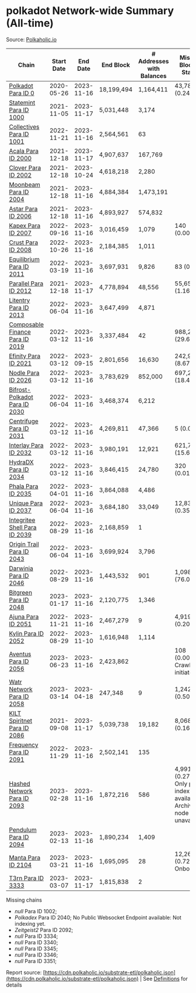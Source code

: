 # polkadot Network-wide Summary (All-time)

Source: [Polkaholic.io](https://polkaholic.io)


| Chain            | Start Date | End Date | End Block | # Addresses with Balances | Missing Blocks / Status |
| ---------------- | ---------- | ---------| --------- | ------------------------- | ----------------------- |
| [Polkadot Para ID 0](/polkadot/0-polkadot) | 2020-05-26 | 2023-11-16 | 18,199,494 |  1,164,411 | 43,782 (0.24%)  |
| [Statemint Para ID 1000](/polkadot/1000-statemint) | 2021-11-05 | 2023-11-17 | 5,031,448 |  3,174 |    |
| [Collectives Para ID 1001](/polkadot/1001-collectives) | 2022-11-21 | 2023-11-16 | 2,564,561 |  63 |    |
| [Acala Para ID 2000](/polkadot/2000-acala) | 2021-12-18 | 2023-11-17 | 4,907,637 |  167,769 |    |
| [Clover Para ID 2002](/polkadot/2002-clover) | 2021-12-18 | 2023-10-24 | 4,618,218 |  2,280 |    |
| [Moonbeam Para ID 2004](/polkadot/2004-moonbeam) | 2021-12-18 | 2023-11-16 | 4,884,384 |  1,473,191 |    |
| [Astar Para ID 2006](/polkadot/2006-astar) | 2021-12-18 | 2023-11-16 | 4,893,927 |  574,832 |    |
| [Kapex Para ID 2007](/polkadot/2007-kapex) | 2022-09-16 | 2023-11-16 | 3,016,459 |  1,079 | 140 (0.00%)  |
| [Crust Para ID 2008](/polkadot/2008-crust) | 2022-10-26 | 2023-11-16 | 2,184,385 |  1,011 |    |
| [Equilibrium Para ID 2011](/polkadot/2011-equilibrium) | 2022-03-19 | 2023-11-16 | 3,697,931 |  9,826 | 83 (0.00%)  |
| [Parallel Para ID 2012](/polkadot/2012-parallel) | 2021-12-18 | 2023-11-17 | 4,778,894 |  48,556 | 55,652 (1.16%)  |
| [Litentry Para ID 2013](/polkadot/2013-litentry) | 2022-06-04 | 2023-11-16 | 3,647,499 |  4,871 |    |
| [Composable Finance Para ID 2019](/polkadot/2019-composable) | 2022-03-12 | 2023-11-16 | 3,337,484 |  42 | 988,230 (29.61%)  |
| [Efinity Para ID 2021](/polkadot/2021-efinity) | 2022-03-12 | 2023-09-15 | 2,801,656 |  16,630 | 242,949 (8.67%)  |
| [Nodle Para ID 2026](/polkadot/2026-nodle) | 2022-03-12 | 2023-11-16 | 3,783,629 |  852,000 | 697,249 (18.43%)  |
| [Bifrost-Polkadot Para ID 2030](/polkadot/2030-bifrost-dot) | 2022-06-04 | 2023-11-16 | 3,468,374 |  6,212 |    |
| [Centrifuge Para ID 2031](/polkadot/2031-centrifuge) | 2022-03-12 | 2023-11-16 | 4,269,811 |  47,366 | 5 (0.00%)  |
| [Interlay Para ID 2032](/polkadot/2032-interlay) | 2022-03-12 | 2023-11-16 | 3,980,191 |  12,921 | 621,757 (15.62%)  |
| [HydraDX Para ID 2034](/polkadot/2034-hydradx) | 2022-03-12 | 2023-11-16 | 3,846,415 |  24,780 | 320 (0.01%)  |
| [Phala Para ID 2035](/polkadot/2035-phala) | 2022-04-01 | 2023-11-16 | 3,864,088 |  4,486 |    |
| [Unique Para ID 2037](/polkadot/2037-unique) | 2022-06-04 | 2023-11-16 | 3,684,180 |  33,049 | 12,839 (0.35%)  |
| [Integritee Shell Para ID 2039](/polkadot/2039-integritee-shell) | 2022-08-29 | 2023-11-16 | 2,168,859 |  1 |    |
| [Origin Trail Para ID 2043](/polkadot/2043-origintrail) | 2022-06-04 | 2023-11-16 | 3,699,924 |  3,796 |    |
| [Darwinia Para ID 2046](/polkadot/2046-darwinia) | 2022-08-29 | 2023-11-16 | 1,443,532 |  901 | 1,098,047 (76.07%)  |
| [Bitgreen Para ID 2048](/polkadot/2048-bitgreen) | 2023-01-17 | 2023-11-16 | 2,120,775 |  1,346 |    |
| [Ajuna Para ID 2051](/polkadot/2051-ajuna) | 2022-11-21 | 2023-11-16 | 2,467,279 |  9 | 4,919 (0.20%)  |
| [Kylin Para ID 2052](/polkadot/2052-kylin) | 2022-08-29 | 2023-11-10 | 1,616,948 |  1,114 |    |
| [Aventus Para ID 2056](/polkadot/2056-aventus) | 2023-06-23 | 2023-11-16 | 2,423,862 |   | 108 (0.00%) Crawling initiated |
| [Watr Network Para ID 2058](/polkadot/2058-watr) | 2023-03-14 | 2023-04-18 | 247,348 |  9 | 1,242 (0.50%)  |
| [KILT Spiritnet Para ID 2086](/polkadot/2086-kilt) | 2021-09-08 | 2023-11-17 | 5,039,738 |  19,182 | 8,068 (0.16%)  |
| [Frequency Para ID 2091](/polkadot/2091-frequency) | 2022-11-29 | 2023-11-16 | 2,502,141 |  135 |    |
| [Hashed Network Para ID 2093](/polkadot/2093-hashed) | 2023-02-28 | 2023-11-16 | 1,872,216 |  586 | 4,991 (0.27%) Only partial index available: Archive node unavailable |
| [Pendulum Para ID 2094](/polkadot/2094-pendulum) | 2023-02-13 | 2023-11-16 | 1,890,234 |  1,409 |    |
| [Manta Para ID 2104](/polkadot/2104-manta) | 2023-03-21 | 2023-11-16 | 1,695,095 |  28 | 12,262 (0.72%) Onboarding |
| [T3rn Para ID 3333](/polkadot/3333-t3rn) | 2023-03-07 | 2023-11-17 | 1,815,838 |  2 |    |

Missing chains


* *null* Para ID 1002; 
* *Polkadex* Para ID 2040; No Public Websocket Endpoint available: Not indexing yet.
* *Zeitgeist2* Para ID 2092; 
* *null* Para ID 3334; 
* *null* Para ID 3340; 
* *null* Para ID 3345; 
* *null* Para ID 3346; 
* *null* Para ID 3351; 

Report source: [https://cdn.polkaholic.io/substrate-etl/polkaholic.json](https://cdn.polkaholic.io/substrate-etl/polkaholic.json) | See [Definitions](/DEFINITIONS.md) for details
